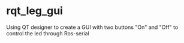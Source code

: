 # rqt_leg_gui
Using QT designer to create a GUI with two buttons "On" and "Off" to control the led through Ros-serial 
